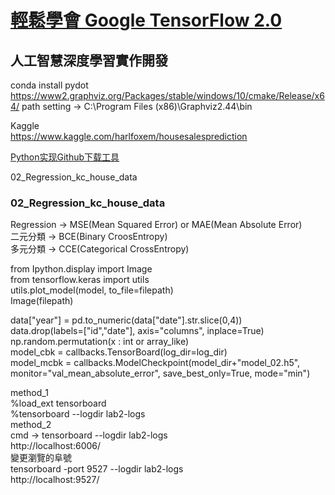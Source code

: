 

# [輕鬆學會 Google TensorFlow 2.0 ](https://github.com/taipeitechmmslab/MMSLAB-TF2)
## 人工智慧深度學習實作開發


conda install pydot
https://www2.graphviz.org/Packages/stable/windows/10/cmake/Release/x64/
path setting -> C:\Program Files (x86)\Graphviz2.44\bin



Kaggle  
https://www.kaggle.com/harlfoxem/housesalesprediction


[Python实现Github下载工具](https://blog.csdn.net/sherpahu/article/details/81022575)  

02_Regression_kc_house_data  



### 02_Regression_kc_house_data
Regression -> MSE(Mean Squared Error) or MAE(Mean Absolute Error)  
二元分類 -> BCE(Binary CroosEntropy)  
多元分類 -> CCE(Categorical CrossEntropy)  

from Ipython.display import Image  
from tensorflow.keras import utils  
utils.plot_model(model, to_file=filepath)  
Image(filepath)  

data["year"] = pd.to_numeric(data["date"].str.slice(0,4))  
data.drop(labels=["id","date"], axis="columns", inplace=True)  
np.random.permutation(x : int or array_like)  
model_cbk = callbacks.TensorBoard(log_dir=log_dir)  
model_mcbk = callbacks.ModelCheckpoint(model_dir+"model_02.h5", monitor="val_mean_absolute_error", save_best_only=True, mode="min")  

method_1  
%load_ext tensorboard  
%tensorboard --logdir lab2-logs  
method_2  
cmd  ->
tensorboard --logdir lab2-logs  
http://localhost:6006/  
變更瀏覽的阜號  
tensorboard -port 9527 --logdir lab2-logs  
http://localhost:9527/  





